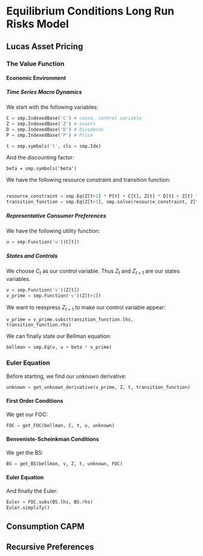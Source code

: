 # Equilibrium Conditions Long Run Risks Model

## Lucas Asset Pricing

### The Value Function

#### Economic Environment

##### Time Series Macro Dynamics

We start with the following variables:

```Python
C = smp.IndexedBase('C') # conso, control variable
Z = smp.IndexedBase('Z') # assets
D = smp.IndexedBase('D') # Dividends
P = smp.IndexedBase('P') # Price

t = smp.symbols('t', cls = smp.Idx)
```

And the discounting factor:
```
beta = smp.symbols('beta')
```

We have the following resource constraint and transition function:

```Python

resource_constraint = smp.Eq(Z[t+1] * P[t] + C[t], Z[t] * D[t] + Z[t] * P[t])
transition_function = smp.Eq(Z[t+1], smp.solve(resource_constraint, Z[t+1])[0])
```

##### Representative Consumer Preferences

We have the following utility function:

```Python
u = smp.Function('u')(C[t])
```

##### States and Controls

We choose $C_t$ as our control variable. Thus $Z_t$ and $Z_{t+1}$ are our states variables. 

```Python
v = smp.Function('v')(Z[t])
v_prime = smp.Function('v')(Z[t+1])
```

We want to reexpress $Z_{t+1}$ to make our control variable appear:

```
v_prime = v_prime.subs(transition_function.lhs, transition_function.rhs)
```

We can finally state our Bellman equation:

```Python
bellman = smp.Eq(v, u + beta * v_prime)
```

### Euler Equation

Before starting, we find our unknown derivative:

```Python
unknown = get_unknown_derivative(v_prime, Z, t, transition_function)
```

#### First Order Conditions

We get our FOC:

```Python
FOC = get_FOC(bellman, C, t, u, unknown)
```

#### Benveniste-Scheinkman Conditions

We get the BS:

```Python
BS = get_BS(bellman, v, Z, t, unknown, FOC)
```

#### Euler Equation

And finally the Euler:

```Python
Euler = FOC.subs(BS.lhs, BS.rhs)
Euler.simplify()
```

## Consumption CAPM

## Recursive Preferences